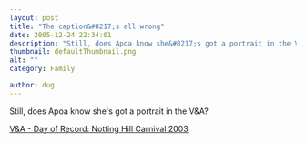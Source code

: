 ```yaml
---
layout: post
title: "The caption&#8217;s all wrong"
date: 2005-12-24 22:34:01
description: "Still, does Apoa know she&#8217;s got a portrait in the V&amp;A? V&amp;A - Day of Record --  Notting Hill Carnival 2003&#8230;"
thumbnail: defaultThumbnail.png
alt: ""
category: Family

author: dug
---
```


<p>Still, does Apoa know she's got a portrait in the <span class="caps">V&amp;A</span>?</p>

<p><a title="V&amp;A - Day of Record: Notting Hill Carnival 2003" href="http://www.vam.ac.uk/collections/contemporary/day_record/carnival/object.php?id=280"><span class="caps">V&amp;A </span>- Day of Record: Notting Hill Carnival 2003</a></p>
